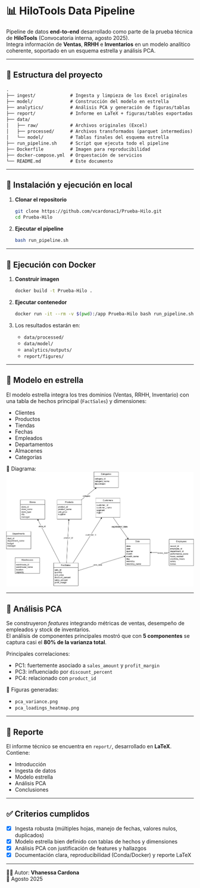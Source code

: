 # 📊 HiloTools Data Pipeline

Pipeline de datos **end-to-end** desarrollado como parte de la prueba técnica de **HiloTools** (Convocatoria interna, agosto 2025).  
Integra información de **Ventas**, **RRHH** e **Inventarios** en un modelo analítico coherente, soportado en un esquema estrella y análisis PCA.

---

## 📁 Estructura del proyecto

```
.
├── ingest/             # Ingesta y limpieza de los Excel originales
├── model/              # Construcción del modelo en estrella
├── analytics/          # Análisis PCA y generación de figuras/tablas
├── report/             # Informe en LaTeX + figuras/tables exportadas
├── data/
│   ├── raw/            # Archivos originales (Excel)
│   ├── processed/      # Archivos transformados (parquet intermedios)
│   └── model/          # Tablas finales del esquema estrella
├── run_pipeline.sh     # Script que ejecuta todo el pipeline
├── Dockerfile          # Imagen para reproducibilidad
├── docker-compose.yml  # Orquestación de servicios
└── README.md           # Este documento
```

---

## 🚀 Instalación y ejecución en local

1. **Clonar el repositorio**
   ```bash
   git clone https://github.com/vcardonac1/Prueba-Hilo.git
   cd Prueba-Hilo
   ```

2. **Ejecutar el pipeline**
   ```bash
   bash run_pipeline.sh
   ```

---

## 🐳 Ejecución con Docker

1. **Construir imagen**
   ```bash
   docker build -t Prueba-Hilo .
   ```

2. **Ejecutar contenedor**
   ```bash
   docker run -it --rm -v $(pwd):/app Prueba-Hilo bash run_pipeline.sh
   ```

3. Los resultados estarán en:
   - `data/processed/`
   - `data/model/`
   - `analytics/outputs/`
   - `report/figures/`

---

## 📐 Modelo en estrella

El modelo estrella integra los tres dominios (Ventas, RRHH, Inventario) con una tabla de hechos principal (`FactSales`) y dimensiones:  
- Clientes  
- Productos  
- Tiendas  
- Fechas  
- Empleados  
- Departamentos  
- Almacenes  
- Categorías  

📌 Diagrama:  
![Star Schema](report/figures/star_schema.png)

---

## 🔬 Análisis PCA

Se construyeron *features* integrando métricas de ventas, desempeño de empleados y stock de inventarios.  
El análisis de componentes principales mostró que con **5 componentes** se captura casi el **80% de la varianza total**.  

Principales correlaciones:
- PC1: fuertemente asociado a `sales_amount` y `profit_margin`  
- PC3: influenciado por `discount_percent`  
- PC4: relacionado con `product_id`  

📌 Figuras generadas:
- `pca_variance.png`  
- `pca_loadings_heatmap.png`  

---

## 📄 Reporte

El informe técnico se encuentra en `report/`, desarrollado en **LaTeX**.  
Contiene:
- Introducción  
- Ingesta de datos  
- Modelo estrella  
- Análisis PCA  
- Conclusiones  

---

## ✅ Criterios cumplidos

- [x] Ingesta robusta (múltiples hojas, manejo de fechas, valores nulos, duplicados)  
- [x] Modelo estrella bien definido con tablas de hechos y dimensiones  
- [x] Análisis PCA con justificación de features y hallazgos  
- [x] Documentación clara, reproducibilidad (Conda/Docker) y reporte LaTeX  

---

👩‍💻 Autor: **Vhanessa Cardona**  
📅 Agosto 2025  
